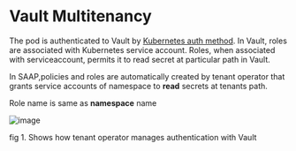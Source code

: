 # Vault Multitenancy

The pod is authenticated to Vault by [Kubernetes auth method](https://www.Vaultproject.io/docs/auth/kubernetes). In Vault, roles are associated with Kubernetes service account. Roles, when associated with serviceaccount, permits it to read secret at particular path in Vault.

In SAAP,policies and roles are automatically created by tenant operator that grants service accounts of namespace to **read** secrets at tenants path.

Role name is same as **namespace** name

![image](./images/tenant-operator-Vault-auth.png)

fig 1. Shows how tenant operator manages authentication with Vault
